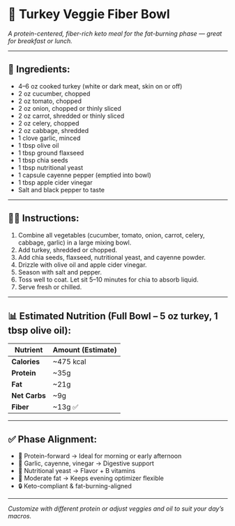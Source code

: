 # 🥗 Turkey Veggie Fiber Bowl  
*A protein-centered, fiber-rich keto meal for the fat-burning phase — great for breakfast or lunch.*

---

## 🧾 Ingredients:
- 4–6 oz cooked turkey (white or dark meat, skin on or off)  
- 2 oz cucumber, chopped  
- 2 oz tomato, chopped  
- 2 oz onion, chopped or thinly sliced  
- 2 oz carrot, shredded or thinly sliced  
- 2 oz celery, chopped  
- 2 oz cabbage, shredded  
- 1 clove garlic, minced  
- 1 tbsp olive oil  
- 1 tbsp ground flaxseed  
- 1 tbsp chia seeds  
- 1 tbsp nutritional yeast  
- 1 capsule cayenne pepper (emptied into bowl)  
- 1 tbsp apple cider vinegar  
- Salt and black pepper to taste  

---

## 👨‍🍳 Instructions:
1. Combine all vegetables (cucumber, tomato, onion, carrot, celery, cabbage, garlic) in a large mixing bowl.  
2. Add turkey, shredded or chopped.  
3. Add chia seeds, flaxseed, nutritional yeast, and cayenne powder.  
4. Drizzle with olive oil and apple cider vinegar.  
5. Season with salt and pepper.  
6. Toss well to coat. Let sit 5–10 minutes for chia to absorb liquid.  
7. Serve fresh or chilled.

---

## 📊 Estimated Nutrition (Full Bowl – 5 oz turkey, 1 tbsp olive oil):

| Nutrient     | Amount (Estimate) |
|--------------|-------------------|
| **Calories** | ~475 kcal  
| **Protein**  | ~35g  
| **Fat**      | ~21g  
| **Net Carbs**| ~9g  
| **Fiber**    | ~13g ✅  

---

## ✅ Phase Alignment:
- 🥚 Protein-forward → Ideal for morning or early afternoon  
- 🧄 Garlic, cayenne, vinegar → Digestive support  
- 🧂 Nutritional yeast → Flavor + B vitamins  
- 🥥 Moderate fat → Keeps evening optimizer flexible  
- 🔒 Keto-compliant & fat-burning-aligned

---

*Customize with different protein or adjust veggies and oil to suit your day’s macros.*
